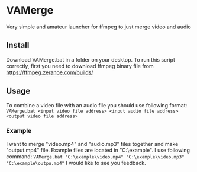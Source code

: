 # VAMerge
Very simple and amateur launcher for ffmpeg to just merge video and audio

## Install
Download VAMerge.bat in a folder on your desktop.
To run this script correctly, first you need to download ffmpeg binary file from https://ffmpeg.zeranoe.com/builds/

## Usage
To combine a video file with an audio file you should use following format:
``
VAMerge.bat <input video file address> <input audio file address> <output video file address>
``
### Example
I want to merge "video.mp4" and "audio.mp3" files together and make "output.mp4" file. Example files are located in "C:\example\". I use following command:
``
VAMerge.bat "C:\example\video.mp4" "C:\example\video.mp3" "C:\example\outpu.mp4"
``
I would like to see you feedback.
